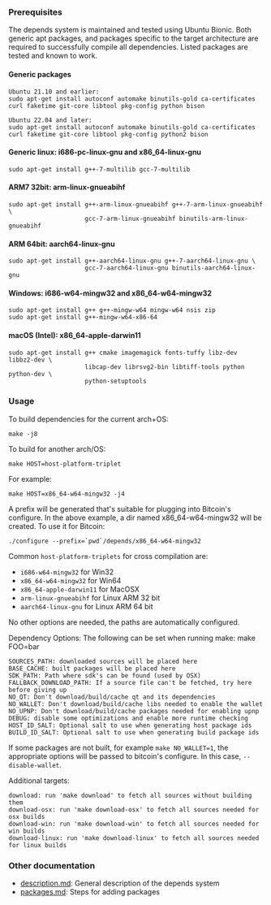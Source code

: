 ### Prerequisites

The depends system is maintained and tested using Ubuntu Bionic. Both generic
apt packages, and packages specific to the target architecture are required to
successfully compile all dependencies. Listed packages are tested and known to
work.

#### Generic packages

```
Ubuntu 21.10 and earlier:
sudo apt-get install autoconf automake binutils-gold ca-certificates curl faketime git-core libtool pkg-config python bison

Ubuntu 22.04 and later:
sudo apt-get install autoconf automake binutils-gold ca-certificates curl faketime git-core libtool pkg-config python2 bison
```

#### Generic linux: i686-pc-linux-gnu and x86_64-linux-gnu

```
sudo apt-get install g++-7-multilib gcc-7-multilib
```

#### ARM7 32bit: arm-linux-gnueabihf

```
sudo apt-get install g++-arm-linux-gnueabihf g++-7-arm-linux-gnueabihf \
                     gcc-7-arm-linux-gnueabihf binutils-arm-linux-gnueabihf
```

#### ARM 64bit: aarch64-linux-gnu

```
sudo apt-get install g++-aarch64-linux-gnu g++-7-aarch64-linux-gnu \
                     gcc-7-aarch64-linux-gnu binutils-aarch64-linux-gnu
```

#### Windows: i686-w64-mingw32 and x86_64-w64-mingw32

```
sudo apt-get install g++ g++-mingw-w64 mingw-w64 nsis zip
sudo apt-get install g++-mingw-w64-x86-64
```

#### macOS (Intel): x86_64-apple-darwin11

```
sudo apt-get install g++ cmake imagemagick fonts-tuffy libz-dev libbz2-dev \
                     libcap-dev librsvg2-bin libtiff-tools python python-dev \
                     python-setuptools
```

### Usage

To build dependencies for the current arch+OS:

    make -j8

To build for another arch/OS:

    make HOST=host-platform-triplet

For example:

    make HOST=x86_64-w64-mingw32 -j4

A prefix will be generated that's suitable for plugging into Bitcoin's
configure. In the above example, a dir named x86_64-w64-mingw32 will be
created. To use it for Bitcoin:

    ./configure --prefix=`pwd`/depends/x86_64-w64-mingw32

Common `host-platform-triplets` for cross compilation are:

- `i686-w64-mingw32` for Win32
- `x86_64-w64-mingw32` for Win64
- `x86_64-apple-darwin11` for MacOSX
- `arm-linux-gnueabihf` for Linux ARM 32 bit
- `aarch64-linux-gnu` for Linux ARM 64 bit

No other options are needed, the paths are automatically configured.

Dependency Options:
The following can be set when running make: make FOO=bar

    SOURCES_PATH: downloaded sources will be placed here
    BASE_CACHE: built packages will be placed here
    SDK_PATH: Path where sdk's can be found (used by OSX)
    FALLBACK_DOWNLOAD_PATH: If a source file can't be fetched, try here before giving up
    NO_QT: Don't download/build/cache qt and its dependencies
    NO_WALLET: Don't download/build/cache libs needed to enable the wallet
    NO_UPNP: Don't download/build/cache packages needed for enabling upnp
    DEBUG: disable some optimizations and enable more runtime checking
    HOST_ID_SALT: Optional salt to use when generating host package ids
    BUILD_ID_SALT: Optional salt to use when generating build package ids

If some packages are not built, for example `make NO_WALLET=1`, the appropriate
options will be passed to bitcoin's configure. In this case, `--disable-wallet`.

Additional targets:

    download: run 'make download' to fetch all sources without building them
    download-osx: run 'make download-osx' to fetch all sources needed for osx builds
    download-win: run 'make download-win' to fetch all sources needed for win builds
    download-linux: run 'make download-linux' to fetch all sources needed for linux builds

### Other documentation

- [description.md](description.md): General description of the depends system
- [packages.md](packages.md): Steps for adding packages
